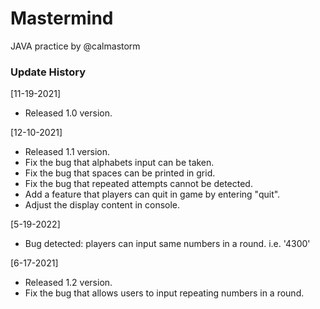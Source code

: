 # Mastermind
JAVA practice by @calmastorm
### Update History

[11-19-2021]

- Released 1.0 version.

[12-10-2021]

- Released 1.1 version.
- Fix the bug that alphabets input can be taken.
- Fix the bug that spaces can be printed in grid.
- Fix the bug that repeated attempts cannot be detected.
- Add a feature that players can quit in game by entering "quit".
- Adjust the display content in console.

[5-19-2022]

- Bug detected: players can input same numbers in a round. i.e. '4300'

[6-17-2021]
- Released 1.2 version.
- Fix the bug that allows users to input repeating numbers in a round.
